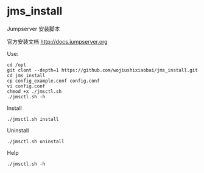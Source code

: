 # jms_install
Jumpserver 安装脚本

官方安装文档 http://docs.jumpserver.org

Use:

```
cd /opt
git clont --depth=1 https://github.com/wojiushixiaobai/jms_install.git
cd jms_install
cp config_example.conf config.conf
vi config.conf
chmod +x ./jmsctl.sh
./jmsctl.sh -h
```
Install
```
./jmsctl.sh install
```
Uninstall
```
./jmsctl.sh uninstall
```
Help
```
./jmsctl.sh -h
```
